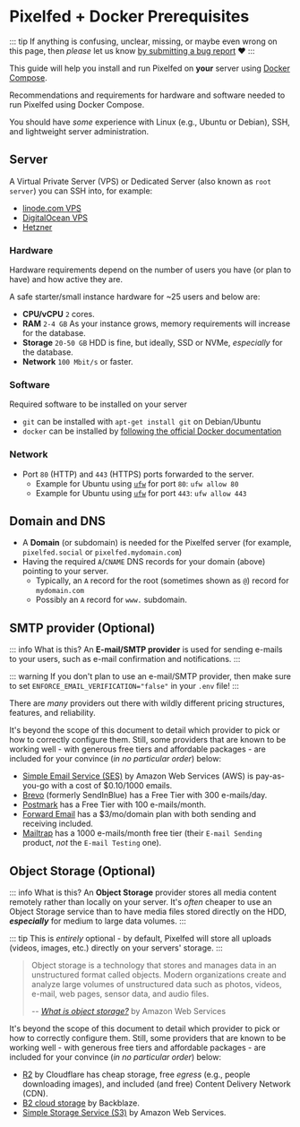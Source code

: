 # Pixelfed + Docker Prerequisites

::: tip If anything is confusing, unclear, missing, or maybe even wrong on this page, then *please* let us know [by submitting a bug report](https://github.com/pixelfed-glitch/pixelfed/issues/new) :heart:
:::

This guide will help you install and run Pixelfed on **your** server using [Docker Compose](https://docs.docker.com/compose/).

Recommendations and requirements for hardware and software needed to run Pixelfed using Docker Compose.

You should have *some* experience with Linux (e.g., Ubuntu or Debian), SSH, and lightweight server administration.

## Server

A Virtual Private Server (VPS) or Dedicated Server (also known as `root server`) you can SSH into, for example:

* [linode.com VPS](https://www.linode.com/)
* [DigitalOcean VPS](https://digitalocean.com/)
* [Hetzner](https://www.hetzner.com/)

### Hardware

Hardware requirements depend on the number of users you have (or plan to have) and how active they are.

A safe starter/small instance hardware for ~25 users and below are:

* **CPU/vCPU** `2` cores.
* **RAM** `2-4 GB` As your instance grows, memory requirements will increase for the database.
* **Storage** `20-50 GB` HDD is fine, but ideally, SSD or NVMe, *especially* for the database.
* **Network** `100 Mbit/s` or faster.

### Software

Required software to be installed on your server

* `git` can be installed with `apt-get install git` on Debian/Ubuntu
* `docker` can be installed by [following the official Docker documentation](https://docs.docker.com/engine/install/)

### Network

* Port `80` (HTTP) and `443` (HTTPS) ports forwarded to the server.
  * Example for Ubuntu using [`ufw`](https://help.ubuntu.com/community/UFW) for port `80`: `ufw allow 80`
  * Example for Ubuntu using [`ufw`](https://help.ubuntu.com/community/UFW) for port `443`: `ufw allow 443`

## Domain and DNS

* A **Domain** (or subdomain) is needed for the Pixelfed server (for example, `pixelfed.social` or `pixelfed.mydomain.com`)
* Having the required `A`/`CNAME` DNS records for your domain (above) pointing to your server.
  * Typically, an `A` record for the root (sometimes shown as `@`) record for `mydomain.com`
  * Possibly an `A` record for `www.` subdomain.

## SMTP provider (Optional)

::: info What is this?
An **E-mail/SMTP provider** is used for sending e-mails to your users, such as e-mail confirmation and notifications.
:::

::: warning
If you don't plan to use an e-mail/SMTP provider, then make sure to set `ENFORCE_EMAIL_VERIFICATION="false"` in your `.env` file!
:::

There are *many* providers out there with wildly different pricing structures, features, and reliability.

It's beyond the scope of this document to detail which provider to pick or how to correctly configure them. Still, some providers that are known to be working well - with generous free tiers and affordable packages - are included for your convince (*in no particular order*) below:

* [Simple Email Service (SES)](https://aws.amazon.com/ses/) by Amazon Web Services (AWS) is pay-as-you-go with a cost of $0.10/1000 emails.
* [Brevo](https://www.brevo.com/) (formerly SendInBlue) has a Free Tier with 300 e-mails/day.
* [Postmark](https://postmarkapp.com/) has a Free Tier with 100 e-mails/month.
* [Forward Email](https://forwardemail.net/en/private-business-email?pricing=true) has a $3/mo/domain plan with both sending and receiving included.
* [Mailtrap](https://mailtrap.io/email-sending/) has a 1000 e-mails/month free tier (their `E-mail Sending` product, *not* the `E-mail Testing` one).

## Object Storage (Optional)

::: info What is this?
An **Object Storage** provider stores all media content remotely rather than locally on your server. It's *often* cheaper to use an Object Storage service than to have media files stored directly on the HDD, ***especially*** for medium to large data volumes.
:::

::: tip
This is *entirely* optional - by default, Pixelfed will store all uploads (videos, images, etc.) directly on your servers' storage.
:::

> Object storage is a technology that stores and manages data in an unstructured format called objects. Modern organizations create and analyze large volumes of unstructured data such as photos, videos, e-mail, web pages, sensor data, and audio files.
>
> -- [*What is object storage?*](https://aws.amazon.com/what-is/object-storage/) by Amazon Web Services

It's beyond the scope of this document to detail which provider to pick or how to correctly configure them. Still, some providers that are known to be working well - with generous free tiers and affordable packages - are included for your convince (*in no particular order*) below:

* [R2](https://www.cloudflare.com/developer-platform/r2/) by Cloudflare has cheap storage, free *egress* (e.g., people downloading images), and included (and free) Content Delivery Network (CDN).
* [B2 cloud storage](https://www.backblaze.com/cloud-storage) by Backblaze.
* [Simple Storage Service (S3)](https://aws.amazon.com/s3/) by Amazon Web Services.
